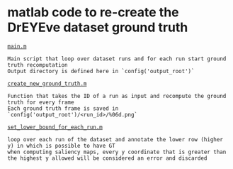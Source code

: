 # matlab code to re-create the DrEYEve dataset ground truth


[`main.m`](./main.m)

    Main script that loop over dataset runs and for each run start ground truth recomputation
    Output directory is defined here in `config('output_root')`
    
[`create_new_ground_truth.m`](./create_new_ground_truth.m)

    Function that takes the ID of a run as input and recompute the ground truth for every frame
    Each ground truth frame is saved in `config('output_root')/<run_id>/%06d.png`
    
[`set_lower_bound_for_each_run.m`](./set_lower_bound_for_each_run.m)

    loop over each run of the dataset and annotate the lower row (higher y) in which is possible to have GT
    when computing saliency maps, every y coordinate that is greater than the highest y allowed will be considered an error and discarded 

    

    

